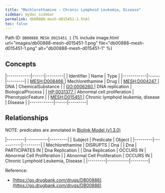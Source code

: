 ```yaml
---
title: "Mechlorethamine - Chronic Lymphoid Leukemia, Disease"
sidebar: mydoc_sidebar
permalink: db00888-mesh-d015451-1.html
toc: false 
---
```



Path ID: `DB00888_MESH_D015451_1`
{% include image.html url="images/db00888-mesh-d015451-1.png" file="db00888-mesh-d015451-1.png" alt="db00888-mesh-d015451-1" %}

## Concepts

|------------|------|---------|
| Identifier | Name | Type    |
|------------|------|---------|
| <a href="https://identifiers.org/MESH:D008466">MESH:D008466 </a> | Mechlorethamine | Drug |
| <a href="https://identifiers.org/MESH:D004247">MESH:D004247 </a> | DNA | ChemicalSubstance |
| <a href="https://identifiers.org/GO:0006260">GO:0006260 </a> | DNA replication | BiologicalProcess |
| <a href="https://identifiers.org/HP:0031377">HP:0031377 </a> | Abnormal cell proliferation | PhenotypicFeature |
| <a href="https://identifiers.org/MESH:D015451">MESH:D015451 </a> | Chronic lymphoid leukemia, disease | Disease |
|------------|------|---------|

## Relationships


NOTE: predicates are annotated in <a href="https://github.com/biolink/biolink-model/releases/tag/v1.3.0">Biolink Model (v1.3.0)</a>

|---------|-----------|---------|
| Subject | Predicate | Object  |
|---------|-----------|---------|
| Mechlorethamine | DISRUPTS | Dna |
| Dna | PARTICIPATES IN | Dna Replication |
| Dna Replication | OCCURS IN | Abnormal Cell Proliferation |
| Abnormal Cell Proliferation | OCCURS IN | Chronic Lymphoid Leukemia, Disease |
|---------|-----------|---------|

Reference: 
  - [https://go.drugbank.com/drugs/DB00888](https://go.drugbank.com/drugs/DB00888)
